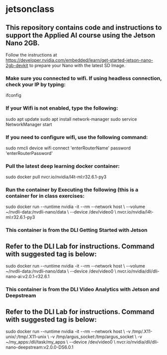 # jetsonclass
## This repository contains code and instructions to support the Applied AI course using the Jetson Nano 2GB.

Follow the instructions at https://developer.nvidia.com/embedded/learn/get-started-jetson-nano-2gb-devkit to prepare your Nano with the latest SD Image.

### Make sure you connected to wifi. If using headless connection, check your IP by typing:

ifconfig

### If your Wifi is not enabled, type the following:

sudo apt update
sudo apt install network-manager
sudo service NetworkManager start

### If you need to configure wifi, use the following command:

sudo nmcli device wifi connect 'enterRouterName' password 'enterRouterPassword'

### Pull the latest deep learning docker container:

sudo docker pull nvcr.io/nvidia/l4t-ml:r32.6.1-py3

### Run the container by Executing the following (this is a container for in class exercises:

sudo docker run --runtime nvidia -it --rm --network host \\
    --volume ~/nvdli-data:/nvdli-nano/data \\
    --device /dev/video0 \\
nvcr.io/nvidia/l4t-ml:r32.6.1-py3

### This container is from the DLI Getting Started with Jetson
## Refer to the DLI Lab for instructions. Command with suggested tag is below:

sudo docker run --runtime nvidia -it --rm --network host \\
    --volume ~/nvdli-data:/nvdli-nano/data \\
    --device /dev/video0 \\
    nvcr.io/nvidia/dli/dli-nano-ai:v2.0.1-r32.6.1
    
### This container is from the DLI Video Analytics  with Jetson and Deepstream
## Refer to the DLI Lab for instructions. Command with suggested tag is below:

sudo docker run --runtime nvidia -it --rm --network host \\
    -v /tmp/.X11-unix/:/tmp/.X11-unix \\
    -v /tmp/argus_socket:/tmp/argus_socket \\
    -v ~/my_apps:/dli/task/my_apps \\
    --device /dev/video0 \\
    nvcr.io/nvidia/dli/dli-nano-deepstream:v2.0.0-DS6.0.1
